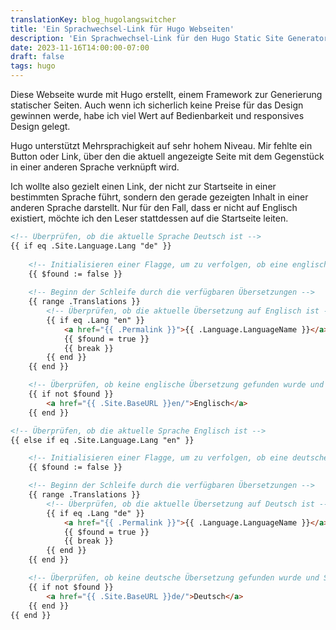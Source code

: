 ```yaml
---
translationKey: blog_hugolangswitcher
title: 'Ein Sprachwechsel-Link für Hugo Webseiten'
description: 'Ein Sprachwechsel-Link für den Hugo Static Site Generator im Multilingual Mode, welcher die aktuelle Seite in anderen Sprachen öffnet.'
date: 2023-11-16T14:00:00-07:00
draft: false
tags: hugo
---
```

Diese Webseite wurde mit Hugo erstellt, einem Framework zur Generierung statischer Seiten. Auch wenn ich sicherlich keine Preise für das Design gewinnen werde, habe ich viel Wert auf Bedienbarkeit und responsives Design gelegt.

Hugo unterstützt Mehrsprachigkeit auf sehr hohem Niveau. Mir fehlte ein Button oder Link, über den die aktuell angezeigte Seite mit dem Gegenstück in einer anderen Sprache verknüpft wird.

Ich wollte also gezielt einen Link, der nicht zur Startseite in einer bestimmten Sprache führt, sondern den gerade gezeigten Inhalt in einer anderen Sprache darstellt. Nur für den Fall, dass er nicht auf Englisch existiert, möchte ich den Leser stattdessen auf die Startseite leiten.
```html
<!-- Überprüfen, ob die aktuelle Sprache Deutsch ist -->
{{ if eq .Site.Language.Lang "de" }}
    
    <!-- Initialisieren einer Flagge, um zu verfolgen, ob eine englische Übersetzung gefunden wurde -->
    {{ $found := false }}
    
    <!-- Beginn der Schleife durch die verfügbaren Übersetzungen -->
    {{ range .Translations }}
        <!-- Überprüfen, ob die aktuelle Übersetzung auf Englisch ist -->
        {{ if eq .Lang "en" }} 
            <a href="{{ .Permalink }}">{{ .Language.LanguageName }}</a> 
            {{ $found = true }} 
            {{ break }} 
        {{ end }} 
    {{ end }}

    <!-- Überprüfen, ob keine englische Übersetzung gefunden wurde und Standardlink erstellen -->
    {{ if not $found }} 
        <a href="{{ .Site.BaseURL }}en/">Englisch</a> 
    {{ end }}

<!-- Überprüfen, ob die aktuelle Sprache Englisch ist -->
{{ else if eq .Site.Language.Lang "en" }}

    <!-- Initialisieren einer Flagge, um zu verfolgen, ob eine deutsche Übersetzung gefunden wurde -->
    {{ $found := false }}

    <!-- Beginn der Schleife durch die verfügbaren Übersetzungen -->
    {{ range .Translations }}
        <!-- Überprüfen, ob die aktuelle Übersetzung auf Deutsch ist -->
        {{ if eq .Lang "de" }} 
            <a href="{{ .Permalink }}">{{ .Language.LanguageName }}</a>
            {{ $found = true }} 
            {{ break }} 
        {{ end }} 
    {{ end }}

    <!-- Überprüfen, ob keine deutsche Übersetzung gefunden wurde und Standardlink erstellen -->
    {{ if not $found }} 
        <a href="{{ .Site.BaseURL }}de/">Deutsch</a> 
    {{ end }}
{{ end }}
```
